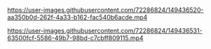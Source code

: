 


https://user-images.githubusercontent.com/72286824/149436520-aa350b0d-262f-4a33-b162-fac540b6acde.mp4



https://user-images.githubusercontent.com/72286824/149436531-63500fcf-5586-49b7-98bd-c7cbff809115.mp4

